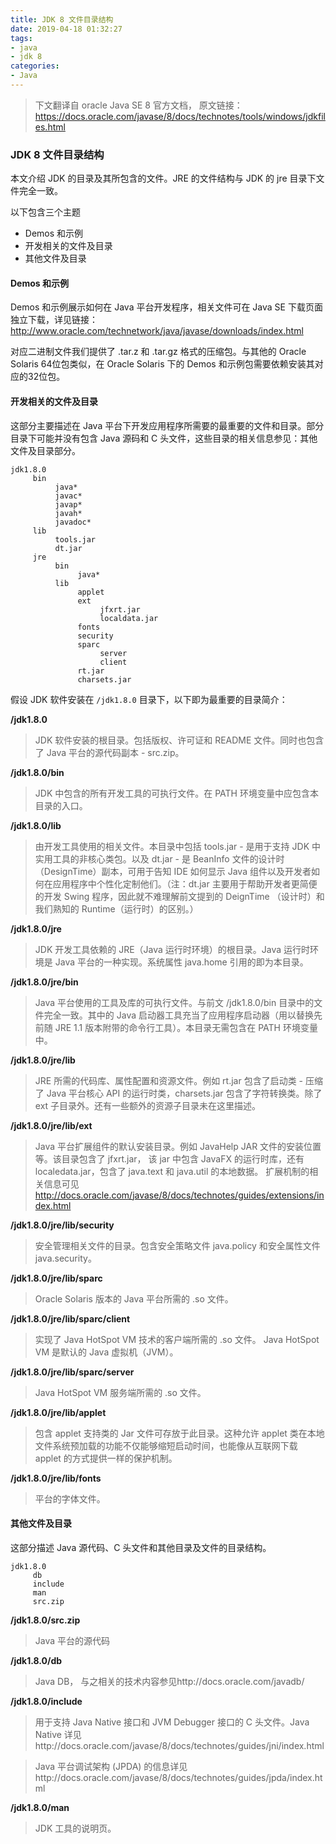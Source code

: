 ```yaml
---
title: JDK 8 文件目录结构
date: 2019-04-18 01:32:27
tags: 
- java
- jdk 8
categories:
- Java
---
```


> 下文翻译自 oracle Java SE 8 官方文档， 原文链接：https://docs.oracle.com/javase/8/docs/technotes/tools/windows/jdkfiles.html

### JDK 8 文件目录结构

本文介绍 JDK 的目录及其所包含的文件。JRE 的文件结构与 JDK 的 jre 目录下文件完全一致。

以下包含三个主题
- Demos 和示例
- 开发相关的文件及目录
- 其他文件及目录

#### Demos 和示例
Demos 和示例展示如何在 Java 平台开发程序，相关文件可在 Java SE 下载页面独立下载，详见链接：http://www.oracle.com/technetwork/java/javase/downloads/index.html

对应二进制文件我们提供了 .tar.z 和 .tar.gz 格式的压缩包。与其他的 Oracle Solaris 64位包类似，在 Oracle Solaris 下的 Demos 和示例包需要依赖安装其对应的32位包。

#### 开发相关的文件及目录
这部分主要描述在 Java 平台下开发应用程序所需要的最重要的文件和目录。部分目录下可能并没有包含 Java 源码和 C 头文件，这些目录的相关信息参见：其他文件及目录部分。

``` text
jdk1.8.0
     bin
          java*
          javac*
          javap*
          javah*
          javadoc*
     lib
          tools.jar
          dt.jar
     jre
          bin
               java*
          lib
               applet
               ext
                    jfxrt.jar
                    localdata.jar
               fonts
               security
               sparc
                    server
                    client
               rt.jar
               charsets.jar
```

假设 JDK 软件安装在 `/jdk1.8.0` 目录下，以下即为最重要的目录简介：

**/jdk1.8.0**
> JDK 软件安装的根目录。包括版权、许可证和 README 文件。同时也包含了 Java 平台的源代码副本 - src.zip。

**/jdk1.8.0/bin**
> JDK 中包含的所有开发工具的可执行文件。在 PATH 环境变量中应包含本目录的入口。

**/jdk1.8.0/lib**
> 由开发工具使用的相关文件。本目录中包括 tools.jar - 是用于支持 JDK 中实用工具的非核心类包。以及 dt.jar - 是 BeanInfo 文件的设计时（DesignTime）副本，可用于告知 IDE 如何显示 Java 组件以及开发者如何在应用程序中个性化定制他们。（注：dt.jar 主要用于帮助开发者更简便的开发 Swing 程序，因此就不难理解前文提到的 DeignTime （设计时）和我们熟知的 Runtime（运行时）的区别。）

**/jdk1.8.0/jre**
> JDK 开发工具依赖的 JRE（Java 运行时环境）的根目录。Java 运行时环境是 Java 平台的一种实现。系统属性 java.home 引用的即为本目录。

**/jdk1.8.0/jre/bin**
> Java 平台使用的工具及库的可执行文件。与前文 /jdk1.8.0/bin 目录中的文件完全一致。其中的 Java 启动器工具充当了应用程序启动器（用以替换先前随 JRE 1.1 版本附带的命令行工具）。本目录无需包含在 PATH 环境变量中。

**/jdk1.8.0/jre/lib**
> JRE 所需的代码库、属性配置和资源文件。例如 rt.jar 包含了启动类 - 压缩了 Java 平台核心 API 的运行时类，charsets.jar 包含了字符转换类。除了 ext 子目录外。还有一些额外的资源子目录未在这里描述。

**/jdk1.8.0/jre/lib/ext**
> Java 平台扩展组件的默认安装目录。例如 JavaHelp JAR 文件的安装位置等。该目录包含了 jfxrt.jar， 该 jar 中包含 JavaFX 的运行时库，还有 localedata.jar，包含了 java.text 和 java.util 的本地数据。 扩展机制的相关信息可见 http://docs.oracle.com/javase/8/docs/technotes/guides/extensions/index.html

**/jdk1.8.0/jre/lib/security**
> 安全管理相关文件的目录。包含安全策略文件 java.policy 和安全属性文件 java.security。

**/jdk1.8.0/jre/lib/sparc**
> Oracle Solaris 版本的 Java 平台所需的 .so 文件。

**/jdk1.8.0/jre/lib/sparc/client**
> 实现了 Java HotSpot VM 技术的客户端所需的 .so 文件。 Java HotSpot VM 是默认的 Java 虚拟机（JVM）。

**/jdk1.8.0/jre/lib/sparc/server**
> Java HotSpot VM 服务端所需的 .so 文件。

**/jdk1.8.0/jre/lib/applet**
> 包含 applet 支持类的 Jar 文件可存放于此目录。这种允许 applet 类在本地文件系统预加载的功能不仅能够缩短启动时间，也能像从互联网下载 applet 的方式提供一样的保护机制。

**/jdk1.8.0/jre/lib/fonts**
> 平台的字体文件。

#### 其他文件及目录
这部分描述 Java 源代码、C 头文件和其他目录及文件的目录结构。

``` text
jdk1.8.0
     db
     include
     man
     src.zip
```

**/jdk1.8.0/src.zip**
> Java 平台的源代码

**/jdk1.8.0/db**
> Java DB， 与之相关的技术内容参见http://docs.oracle.com/javadb/

**/jdk1.8.0/include**
> 用于支持 Java Native 接口和 JVM Debugger 接口的 C 头文件。Java Native 详见http://docs.oracle.com/javase/8/docs/technotes/guides/jni/index.html

> Java 平台调试架构 (JPDA) 的信息详见http://docs.oracle.com/javase/8/docs/technotes/guides/jpda/index.html

**/jdk1.8.0/man**

> JDK 工具的说明页。